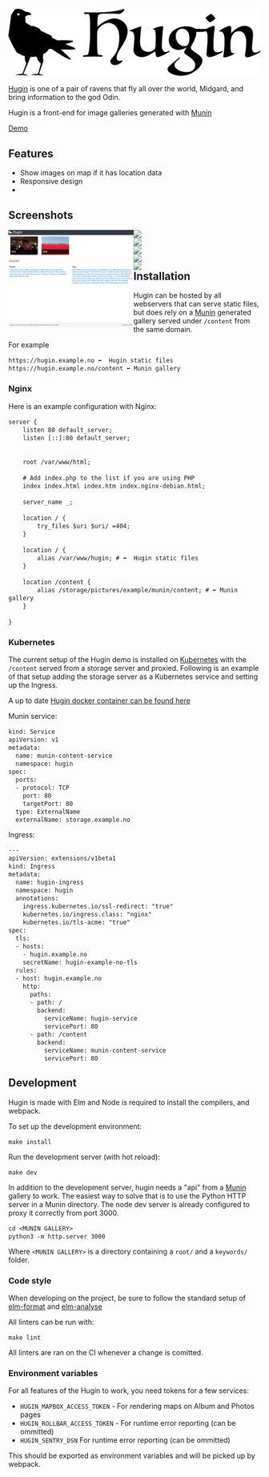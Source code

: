 ![Hugin](src/images/hugin_black.svg)

[Hugin](https://en.wikipedia.org/wiki/Huginn_and_Muninn) is one of a pair of ravens that fly all over the world, Midgard, and bring information to the god Odin.

Hugin is a front-end for image galleries generated with [Munin](https://github.com/kradalby/munin)

[Demo](https://hugindemo.kradalby.no/)

## Features

- Show images on map if it has location data
- Responsive design
-

## Screenshots
<a href="screenshots/hugindemo.kradalby.no.png"><img src="screenshots/hugindemo.kradalby.no.png?raw=true" align="left" width="250px" ></a>
<a href="screenshots/hugindemo.kradalby.no#!album!content!root!2018!2018-04-22_Biking_to_Lisse!index.json.png"><img src="screenshots/hugindemo.kradalby.no#!album!content!root!2018!2018-04-22_Biking_to_Lisse!index.json.png?raw=true" align="left" width="250px" ></a>
<a href="screenshots/hugindemo.kradalby.no#!album!content!root!2018!index.json.png"><img src="screenshots/hugindemo.kradalby.no#!album!content!root!2018!index.json.png?raw=true" align="left" width="250px" ></a>
<a href="screenshots/hugindemo.kradalby.no#!keyword!content!keywords!Kristoffer_Andreas_Dalby.json.png"><img src="screenshots/hugindemo.kradalby.no#!keyword!content!keywords!Kristoffer_Andreas_Dalby.json.png?raw=true" align="left" width="250px" ></a>
<a href="screenshots/hugindemo.kradalby.no#!keyword!content!keywords!Vestfold.json.png"><img src="screenshots/hugindemo.kradalby.no#!keyword!content!keywords!Vestfold.json.png?raw=true" align="left" width="250px" ></a>
<a href="screenshots/hugindemo.kradalby.no#!photo!content!root!2018!2018-04-22_Biking_to_Lisse!20180421-122847-IMG_6983.json.png"><img src="screenshots/hugindemo.kradalby.no#!photo!content!root!2018!2018-04-22_Biking_to_Lisse!20180421-122847-IMG_6983.json.png?raw=true" align="left" width="250px" ></a>


## Installation
Hugin can be hosted by all webservers that can serve static files, but does rely on a [Munin](https://github.com/kradalby/munin) generated gallery served under `/content` from the same domain.

For example

    https://hugin.example.no ⬅  Hugin static files
    https://hugin.example.no/content ⬅ Munin gallery

### Nginx
Here is an example configuration with Nginx:

```
server {
    listen 80 default_server;
    listen [::]:80 default_server;


    root /var/www/html;

    # Add index.php to the list if you are using PHP
    index index.html index.htm index.nginx-debian.html;

    server_name _;

    location / {
        try_files $uri $uri/ =404;
    }

    location / {
        alias /var/www/hugin; # ⬅  Hugin static files
    }

    location /content {
        alias /storage/pictures/example/munin/content; # ⬅ Munin gallery
    }

}
```


### Kubernetes
The current setup of the Hugin demo is installed on [Kubernetes](https://kubernetes.io) with the `/content` served from a storage server and proxied. Following is an example of that setup adding the storage server as a Kubernetes service and setting up the Ingress.

A up to date [Hugin docker container can be found here](https://hub.docker.com/r/kradalby/hugin)

Munin service:
```
kind: Service
apiVersion: v1
metadata:
  name: munin-content-service
  namespace: hugin
spec:
  ports:
  - protocol: TCP
    port: 80
    targetPort: 80
  type: ExternalName
  externalName: storage.example.no
```

Ingress:
```
---
apiVersion: extensions/v1beta1
kind: Ingress
metadata:
  name: hugin-ingress
  namespace: hugin
  annotations:
    ingress.kubernetes.io/ssl-redirect: "true"
    kubernetes.io/ingress.class: "nginx"
    kubernetes.io/tls-acme: "true"
spec:
  tls:
  - hosts:
    - hugin.example.no
    secretName: hugin-example-no-tls
  rules:
  - host: hugin.example.no
    http:
      paths:
      - path: /
        backend:
          serviceName: hugin-service
          servicePort: 80
      - path: /content
        backend:
          serviceName: munin-content-service
          servicePort: 80
```



## Development
Hugin is made with Elm and Node is required to install the compilers, and webpack.

To set up the development environment:

    make install

Run the development server (with hot reload):

    make dev

In addition to the development server, hugin needs a "api" from a [Munin](https://github.com/kradalby/munin) gallery to work. The easiest way to solve that is to use the Python HTTP server in a Munin directory. The node dev server is already configured to proxy it correctly from port 3000.

    cd <MUNIN GALLERY>
    python3 -m http.server 3000

Where `<MUNIN GALLERY>` is a directory containing a `root/` and a `keywords/` folder.

### Code style
When developing on the project, be sure to follow the standard setup of [elm-format](https://github.com/avh4/elm-format) and [elm-analyse](https://github.com/stil4m/elm-analyse)

All linters can be run with:

    make lint

All linters are ran on the CI whenever a change is comitted.

### Environment variables
For all features of the Hugin to work, you need tokens for a few services:

- `HUGIN_MAPBOX_ACCESS_TOKEN` - For rendering maps on Album and Photos pages
- `HUGIN_ROLLBAR_ACCESS_TOKEN` - For runtime error reporting (can be ommitted)
- `HUGIN_SENTRY_DSN` For runtime error reporting (can be ommitted)

This should be exported as environment variables and will be picked up by webpack.
